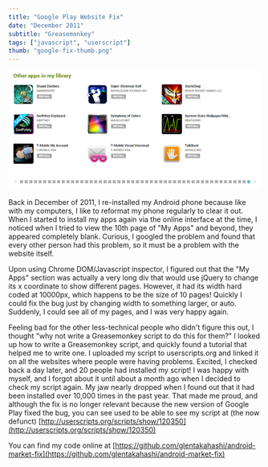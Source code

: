 ```yaml
---
title: "Google Play Website Fix"
date: "December 2011"
subtitle: "Greasemonkey"
tags: ["javascript", "userscript"]
thumb: "google-fix-thumb.png"
---
```


![A screenshot of my fix on the old version of Google Play](/images/portfolio/google-fix.png)

Back in December of 2011, I re-installed my Android phone because like with my computers, I like to reformat my phone regularly to clear it out.
When I started to install my apps again via the online interface at the time,
I noticed when I tried to view the 10th page of "My Apps" and beyond, they appeared completely blank.
Curious, I googled the problem and found that every other person had this problem, so it must be a problem with the website itself.

Upon using Chrome DOM/Javascript inspector, I figured out that the "My Apps" section was actually
a very long div that would use jQuery to change its x coordinate to show different pages.
However, it had its width hard coded at 10000px, which happens to be the size of 10 pages!
Quickly I could fix the bug just by changing width to something larger, or auto.
Suddenly, I could see all of my pages, and I was very happy again.

Feeling bad for the other less-technical people who didn't figure this out, I thought "why not write a Greasemonkey script to do this for them?"
I looked up how to write a Greasemonkey script, and quickly found a tutorial that helped me to write one.
I uploaded my script to userscripts.org and linked it on all the websites where people were having problems.
Excited, I checked back a day later, and 20 people had installed my script! I was happy with myself,
and I forgot about it until about a month ago when I decided to check my script again.
My jaw nearly dropped when I found out that it had been installed over 10,000 times in the past year.
That made me proud, and although the fix is no longer relevant because the new version of Google Play fixed the bug, you <span class="strikethrough">can see</span> used to be able to see my script at (the now defunct) [http://userscripts.org/scripts/show/120350](http://userscripts.org/scripts/show/120350)

You can find my code online at [https://github.com/glentakahashi/android-market-fix](https://github.com/glentakahashi/android-market-fix)
